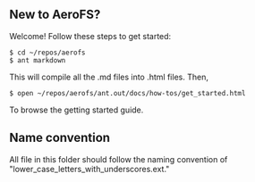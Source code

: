 New to AeroFS?
---

Welcome! Follow these steps to get started:

    $ cd ~/repos/aerofs
    $ ant markdown
    
This will compile all the .md files into .html files. Then,

	$ open ~/repos/aerofs/ant.out/docs/how-tos/get_started.html
	
To browse the getting started guide.


Name convention
---

All file in this folder should follow the naming convention of "lower_case_letters_with_underscores.ext."
